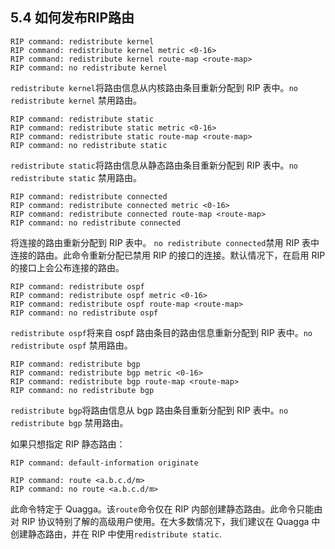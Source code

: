 ## 5.4 如何发布RIP路由



```shell
RIP command: redistribute kernel
RIP command: redistribute kernel metric <0-16>
RIP command: redistribute kernel route-map <route-map>
RIP command: no redistribute kernel
```

`redistribute kernel`将路由信息从内核路由条目重新分配到 RIP 表中。`no redistribute kernel` 禁用路由。

```shell
RIP command: redistribute static
RIP command: redistribute static metric <0-16>
RIP command: redistribute static route-map <route-map>
RIP command: no redistribute static
```

`redistribute static`将路由信息从静态路由条目重新分配到 RIP 表中。`no redistribute static` 禁用路由。

```shell
RIP command: redistribute connected
RIP command: redistribute connected metric <0-16>
RIP command: redistribute connected route-map <route-map>
RIP command: no redistribute connected
```

将连接的路由重新分配到 RIP 表中。 `no redistribute connected`禁用 RIP 表中连接的路由。此命令重新分配已禁用 RIP 的接口的连接。默认情况下，在启用 RIP 的接口上会公布连接的路由。

```shell
RIP command: redistribute ospf
RIP command: redistribute ospf metric <0-16>
RIP command: redistribute ospf route-map <route-map>
RIP command: no redistribute ospf
```

`redistribute ospf`将来自 ospf 路由条目的路由信息重新分配到 RIP 表中。`no redistribute ospf` 禁用路由。

```shell
RIP command: redistribute bgp
RIP command: redistribute bgp metric <0-16>
RIP command: redistribute bgp route-map <route-map>
RIP command: no redistribute bgp
```

`redistribute bgp`将路由信息从 bgp 路由条目重新分配到 RIP 表中。`no redistribute bgp` 禁用路由。

如果只想指定 RIP 静态路由：

```shell
RIP command: default-information originate
```



```shell
RIP command: route <a.b.c.d/m>
RIP command: no route <a.b.c.d/m>
```

此命令特定于 Quagga。该`route`命令仅在 RIP 内部创建静态路由。此命令只能由对 RIP 协议特别了解的高级用户使用。在大多数情况下，我们建议在 Quagga 中创建静态路由，并在 RIP 中使用`redistribute static`.